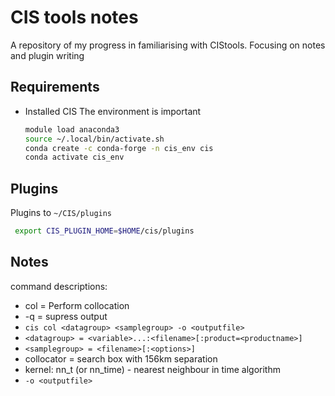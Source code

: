 # CIS tools notes #

A repository of my progress in familiarising with CIStools. Focusing on notes and plugin writing

## Requirements ##
 
* Installed CIS
  The environment is important
  ```bash
  module load anaconda3
  source ~/.local/bin/activate.sh
  conda create -c conda-forge -n cis_env cis   
  conda activate cis_env
  ```

## Plugins ##
 
Plugins to `~/CIS/plugins`
  ```bash
   export CIS_PLUGIN_HOME=$HOME/cis/plugins
   ```

## Notes ##
command descriptions:
  * col = Perform collocation
  * -q = supress output
  * `cis col <datagroup> <samplegroup> -o <outputfile>`
  * `<datagroup> = <variable>...:<filename>[:product=<productname>]`
  * `<samplegroup> = <filename>[:<options>]`
  * collocator = search box with 156km separation
  * kernel: nn_t (or nn_time) - nearest neighbour in time algorithm
  * `-o <outputfile>`
